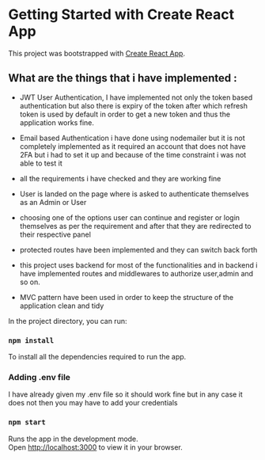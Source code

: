 # Getting Started with Create React App

This project was bootstrapped with [Create React App](https://github.com/facebook/create-react-app).

## What are the things that i have implemented :

- JWT User Authentication, I have implemented not only the token based authentication but also there is expiry of the token after which refresh token is used by default in order to get a new token and thus the application works fine.

- Email based Authentication i have done using nodemailer but it is not completely implemented as it required an account that does not have 2FA but i had to set it up and because of the time constraint i was not able to test it 

- all the requirements i have checked and they are working fine

- User is landed on the page where is asked to authenticate themselves as an Admin or User

- choosing one of the options user can continue and register or login themselves as per the requirement and after that they are redirected to their respective panel

- protected routes have been implemented and they can switch back forth 

- this project uses backend for most of the functionalities and in backend i have implemented routes and middlewares to authorize user,admin and so on.

- MVC pattern have been used in order to keep the structure of the application clean and tidy

In the project directory, you can run:

### `npm install`

To install all the dependencies required to run the app.

### Adding .env file

I have already given my .env file so it should work fine but in any case it does not then you may have to add your credentials

### `npm start`

Runs the app in the development mode.\
Open [http://localhost:3000](http://localhost:3000) to view it in your browser.

